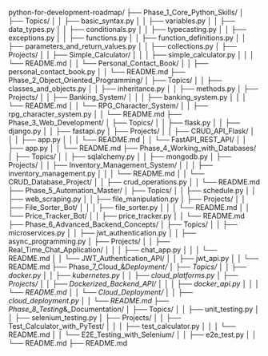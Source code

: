 python-for-development-roadmap/
├── Phase_1_Core_Python_Skills/
│   ├── Topics/
│   │   ├── basic_syntax.py
│   │   ├── variables.py
│   │   ├── data_types.py
│   │   ├── conditionals.py
│   │   ├── typecasting.py
│   │   ├── exceptions.py
│   │   ├── functions.py
│   │   ├── function_definitions.py
│   │   ├── parameters_and_return_values.py
│   │   ├── collections.py
│   ├── Projects/
│   │   ├── Simple_Calculator/
│   │   │   ├── simple_calculator.py
│   │   │   └── README.md
│   │   └── Personal_Contact_Book/
│   │       ├── personal_contact_book.py
│   │       └── README.md
├── Phase_2_Object_Oriented_Programming/
│   ├── Topics/
│   │   ├── classes_and_objects.py
│   │   ├── inheritance.py
│   │   ├── methods.py
│   ├── Projects/
│   │   ├── Banking_System/
│   │   │   ├── banking_system.py
│   │   │   └── README.md
│   │   └── RPG_Character_System/
│   │       ├── rpg_character_system.py
│   │       └── README.md
├── Phase_3_Web_Development/
│   ├── Topics/
│   │   ├── flask.py
│   │   ├── django.py
│   │   ├── fastapi.py
│   ├── Projects/
│   │   ├── CRUD_API_Flask/
│   │   │   ├── app.py
│   │   │   └── README.md
│   │   └── FastAPI_REST_API/
│   │       ├── app.py
│   │       └── README.md
├── Phase_4_Working_with_Databases/
│   ├── Topics/
│   │   ├── sqlalchemy.py
│   │   ├── mongodb.py
│   ├── Projects/
│   │   ├── Inventory_Management_System/
│   │   │   ├── inventory_management.py
│   │   │   └── README.md
│   │   └── CRUD_Database_Project/
│   │       ├── crud_operations.py
│   │       └── README.md
├── Phase_5_Automation_Master/
│   ├── Topics/
│   │   ├── schedule.py
│   │   ├── web_scraping.py
│   │   ├── file_manipulation.py
│   ├── Projects/
│   │   ├── File_Sorter_Bot/
│   │   │   ├── file_sorter.py
│   │   │   └── README.md
│   │   └── Price_Tracker_Bot/
│   │       ├── price_tracker.py
│   │       └── README.md
├── Phase_6_Advanced_Backend_Concepts/
│   ├── Topics/
│   │   ├── microservices.py
│   │   ├── jwt_authentication.py
│   │   ├── async_programming.py
│   ├── Projects/
│   │   ├── Real_Time_Chat_Application/
│   │   │   ├── chat_app.py
│   │   │   └── README.md
│   │   └── JWT_Authentication_API/
│   │       ├── jwt_api.py
│   │       └── README.md
├── Phase_7_Cloud_&_Deployment/
│   ├── Topics/
│   │   ├── docker.py
│   │   ├── kubernetes.py
│   │   ├── cloud_platforms.py
│   ├── Projects/
│   │   ├── Dockerized_Backend_API/
│   │   │   ├── docker_api.py
│   │   │   └── README.md
│   │   └── Cloud_Deployment/
│   │       ├── cloud_deployment.py
│   │       └── README.md
├── Phase_8_Testing_&_Documentation/
│   ├── Topics/
│   │   ├── unit_testing.py
│   │   ├── selenium_testing.py
│   ├── Projects/
│   │   ├── Test_Calculator_with_PyTest/
│   │   │   ├── test_calculator.py
│   │   │   └── README.md
│   │   └── E2E_Testing_with_Selenium/
│   │       ├── e2e_test.py
│   │       └── README.md
├── README.md

